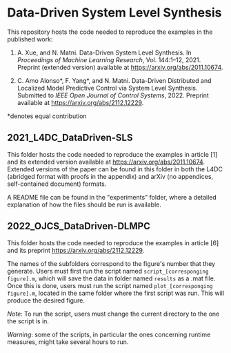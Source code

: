 # Data-Driven System Level Synthesis

This repository hosts the code needed to reproduce the examples in the published work:

1. A. Xue, and N. Matni. Data-Driven System Level Synthesis. In _Proceedings of Machine Learning Research_, Vol. 144:1–12, 2021. Preprint (extended version) available at https://arxiv.org/abs/2011.10674.

2. C. Amo Alonso*, F. Yang*, and N. Matni. Data-Driven Distributed and Localized Model Predictive Control via System Level Synthesis. Submitted to _IEEE Open Journal of Control Systems_, 2022. Preprint available at https://arxiv.org/abs/2112.12229.

*denotes equal contribution

## 2021_L4DC_DataDriven-SLS

This folder hosts the code needed to reproduce the examples in article [1] and its extended version available at https://arxiv.org/abs/2011.10674. Extended versions of the paper can be found in this folder in both the L4DC (abridged format with proofs in the appendix) and arXiv (no appendices, self-contained document) formats.

A README file can be found in the "experiments" folder, where a detailed explanation of how the files should be run is available. 

## 2022_OJCS_DataDriven-DLMPC

This folder hosts the code needed to reproduce the examples in article [6] and its preprint https://arxiv.org/abs/2112.12229.

The names of the subfolders correspond to the figure's number that they generate. Users must first run the script named `script_[corresponging figure].m`, which will save the data in folder named `results` as a .mat file. Once this is done, users must run the script named `plot_[corresponging figure].m`, located in the same folder where the first script was run. This will produce the desired figure. 

*Note*: To run the script, users must change the current directory to the one the script is in.

*Warning*: some of the scripts, in particular the ones concerning runtime measures, might take several hours to run.
